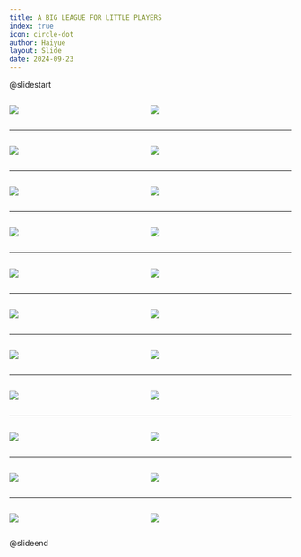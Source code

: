 ```yaml
---
title: A BIG LEAGUE FOR LITTLE PLAYERS
index: true
icon: circle-dot
author: Haiyue
layout: Slide
date: 2024-09-23
---
```

 
@slidestart

<div style="display:flex">
<div style="flex:1">

![](/reading/english/Level-S/A%20BIG%20LEAGUE%20FOR%20LITTLE%20PLAYERS/001.webp)
</div>
<div style="flex:1">

![](/reading/english/Level-S/A%20BIG%20LEAGUE%20FOR%20LITTLE%20PLAYERS/002.webp)
</div>
</div>

---

<div style="display:flex">
<div style="flex:1">

![](/reading/english/Level-S/A%20BIG%20LEAGUE%20FOR%20LITTLE%20PLAYERS/003.webp)
</div>
<div style="flex:1">

![](/reading/english/Level-S/A%20BIG%20LEAGUE%20FOR%20LITTLE%20PLAYERS/004.webp)
</div>
</div>

---

<div style="display:flex">
<div style="flex:1">

![](/reading/english/Level-S/A%20BIG%20LEAGUE%20FOR%20LITTLE%20PLAYERS/005.webp)
</div>
<div style="flex:1">

![](/reading/english/Level-S/A%20BIG%20LEAGUE%20FOR%20LITTLE%20PLAYERS/006.webp)
</div>
</div>

---

<div style="display:flex">
<div style="flex:1">

![](/reading/english/Level-S/A%20BIG%20LEAGUE%20FOR%20LITTLE%20PLAYERS/007.webp)
</div>
<div style="flex:1">

![](/reading/english/Level-S/A%20BIG%20LEAGUE%20FOR%20LITTLE%20PLAYERS/008.webp)
</div>
</div>

---

<div style="display:flex">
<div style="flex:1">

![](/reading/english/Level-S/A%20BIG%20LEAGUE%20FOR%20LITTLE%20PLAYERS/009.webp)
</div>
<div style="flex:1">

![](/reading/english/Level-S/A%20BIG%20LEAGUE%20FOR%20LITTLE%20PLAYERS/010.webp)
</div>
</div>

---

<div style="display:flex">
<div style="flex:1">

![](/reading/english/Level-S/A%20BIG%20LEAGUE%20FOR%20LITTLE%20PLAYERS/011.webp)
</div>
<div style="flex:1">

![](/reading/english/Level-S/A%20BIG%20LEAGUE%20FOR%20LITTLE%20PLAYERS/012.webp)
</div>
</div>

---

<div style="display:flex">
<div style="flex:1">

![](/reading/english/Level-S/A%20BIG%20LEAGUE%20FOR%20LITTLE%20PLAYERS/013.webp)
</div>
<div style="flex:1">

![](/reading/english/Level-S/A%20BIG%20LEAGUE%20FOR%20LITTLE%20PLAYERS/014.webp)
</div>
</div>

---

<div style="display:flex">
<div style="flex:1">

![](/reading/english/Level-S/A%20BIG%20LEAGUE%20FOR%20LITTLE%20PLAYERS/015.webp)
</div>
<div style="flex:1">

![](/reading/english/Level-S/A%20BIG%20LEAGUE%20FOR%20LITTLE%20PLAYERS/016.webp)
</div>
</div>

---

<div style="display:flex">
<div style="flex:1">

![](/reading/english/Level-S/A%20BIG%20LEAGUE%20FOR%20LITTLE%20PLAYERS/017.webp)
</div>
<div style="flex:1">

![](/reading/english/Level-S/A%20BIG%20LEAGUE%20FOR%20LITTLE%20PLAYERS/018.webp)
</div>
</div>

---

<div style="display:flex">
<div style="flex:1">

![](/reading/english/Level-S/A%20BIG%20LEAGUE%20FOR%20LITTLE%20PLAYERS/019.webp)
</div>
<div style="flex:1">

![](/reading/english/Level-S/A%20BIG%20LEAGUE%20FOR%20LITTLE%20PLAYERS/020.webp)
</div>
</div>

---

<div style="display:flex">
<div style="flex:1">

![](/reading/english/Level-S/A%20BIG%20LEAGUE%20FOR%20LITTLE%20PLAYERS/021.webp)
</div>
<div style="flex:1">

![](/reading/english/Level-S/A%20BIG%20LEAGUE%20FOR%20LITTLE%20PLAYERS/022.webp)
</div>
</div>

@slideend
